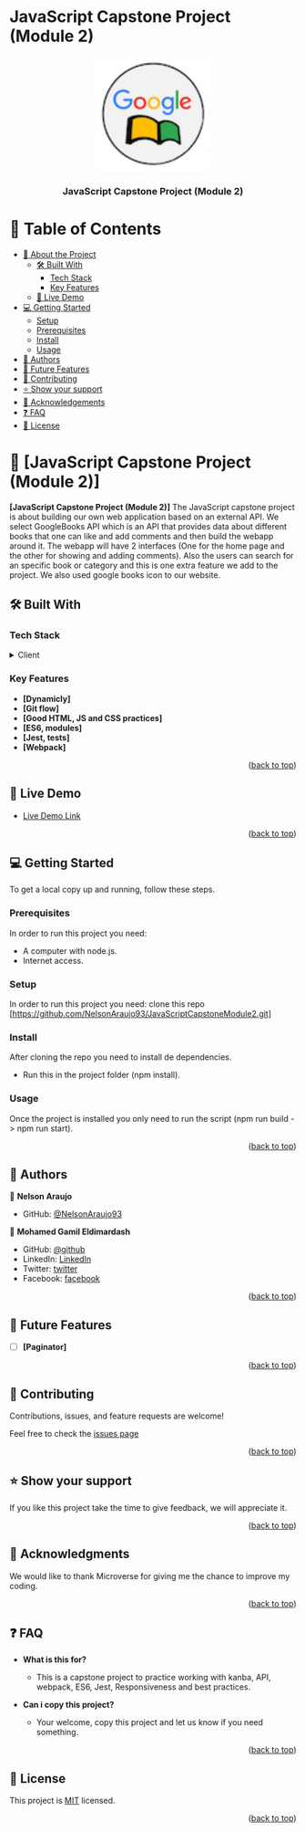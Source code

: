 # JavaScript Capstone Project (Module 2)
<a name="readme-top"></a>
<div align="center">

  <img src="./src/images/google_books.png" alt="logo" width="200"  height="auto" />
  <br/>

  <h3><b>JavaScript Capstone Project (Module 2)</b></h3>

</div>

<!-- TABLE OF CONTENTS -->

# 📗 Table of Contents

- [📖 About the Project](#about-project)
  - [🛠 Built With](#built-with)
    - [Tech Stack](#tech-stack)
    - [Key Features](#key-features)
  - [🚀 Live Demo](#live-demo)
- [💻 Getting Started](#getting-started)
  - [Setup](#setup)
  - [Prerequisites](#prerequisites)
  - [Install](#install)
  - [Usage](#usage)
- [👥 Authors](#authors)
- [🔭 Future Features](#future-features)
- [🤝 Contributing](#contributing)
- [⭐️ Show your support](#support)
- [🙏 Acknowledgements](#acknowledgements)
- [❓ FAQ](#faq)
- [📝 License](#license)

<!-- PROJECT DESCRIPTION -->

# 📖 [JavaScript Capstone Project (Module 2)] <a name="about-project"></a>

**[JavaScript Capstone Project (Module 2)]** The JavaScript capstone project is about building our own web application based on an external API. We select GoogleBooks API which is an API that provides data about different books that one can like and add comments and then build the webapp around it. The webapp will have 2  interfaces (One for the home page and the other for showing and adding comments). Also the users can search for an specific book or category and this is one extra feature we add to the project. We also used google books icon to our website.

## 🛠 Built With <a name="built-with"></a>

### Tech Stack <a name="tech-stack"></a>
<details>
  <summary>Client</summary>
  <ul>
    <li>HTML5</li>
    <li>CSS</li>
    <li>JS</li>
    <li>ESLint</li>
    <li>StyleLints</li>
    <li>GitFlow</li>
    <li>ES6</li>
    <li>Webpack</li>
    <li>Jest</li>
  </ul>
</details>

<!-- Features -->

### Key Features <a name="key-features"></a>
- **[Dynamicly]**
- **[Git flow]**
- **[Good HTML, JS and CSS practices]**
- **[ES6, modules]**
- **[Jest, tests]**
- **[Webpack]**

<p align="right">(<a href="#readme-top">back to top</a>)</p>

<!-- LIVE DEMO -->

## 🚀 Live Demo <a name="live-demo"></a>

- [Live Demo Link](https://nelsonaraujo93.github.io/JavaScriptCapstoneModule2/)

<p align="right">(<a href="#readme-top">back to top</a>)</p>

<!-- GETTING STARTED -->

## 💻 Getting Started <a name="getting-started"></a>

To get a local copy up and running, follow these steps.

### Prerequisites 

In order to run this project you need:

- A computer with node.js.
- Internet access.

### Setup

In order to run this project you need: clone this repo [https://github.com/NelsonAraujo93/JavaScriptCapstoneModule2.git]


### Install

After cloning the repo you need to install de dependencies.
- Run this in the project folder (npm install).


### Usage

Once the project is installed you only need to run the script (npm run build  ->  npm run start).


<p align="right">(<a href="#readme-top">back to top</a>)</p>

<!-- AUTHORS -->

## 👥 Authors <a name="authors"></a>
👤 **Nelson Araujo**

- GitHub: [@NelsonAraujo93](https://github.com/NelsonAraujo93)

👤 **Mohamed Gamil Eldimardash**

- GitHub: [@github](https://github.com/MMGGYY66)
- LinkedIn: [LinkedIn](https://www.linkedin.com/in/mohamed-eldimardash-0023a3b5/)
- Twitter: [twitter](https://twitter.com/MOHAMEDELDIMARd)
- Facebook: [facebook](https://www.facebook.com/MOHAMED.ELDIMARDASH/)

<p align="right">(<a href="#readme-top">back to top</a>)</p>

<!-- FUTURE FEATURES -->

## 🔭 Future Features <a name="future-features"></a>

- [ ] **[Paginator]**

<p align="right">(<a href="#readme-top">back to top</a>)</p>

<!-- CONTRIBUTING -->

## 🤝 Contributing <a name="contributing"></a>

Contributions, issues, and feature requests are welcome!

Feel free to check the [issues page](https://github.com/NelsonAraujo93/JavaScriptCapstoneModule2/issues/36)

<p align="right">(<a href="#readme-top">back to top</a>)</p>

<!-- SUPPORT -->

## ⭐️ Show your support <a name="support"></a>


If you like this project take the time to give feedback, we will appreciate it.

<p align="right">(<a href="#readme-top">back to top</a>)</p>

<!-- ACKNOWLEDGEMENTS -->

## 🙏 Acknowledgments <a name="acknowledgements"></a>

We would like to thank Microverse for giving me the chance to improve my coding.

<p align="right">(<a href="#readme-top">back to top</a>)</p>

<!-- FAQ (optional) -->

## ❓ FAQ <a name="faq"></a>

- **What is this for?**

  - This is a capstone project to practice working with kanba, API, webpack, ES6, Jest, Responsiveness and best practices.

- **Can i copy this project?**

  - Your welcome, copy this project and let us know if you need something.

<p align="right">(<a href="#readme-top">back to top</a>)</p>

<!-- LICENSE -->

## 📝 License <a name="license"></a>

This project is [MIT](./LICENSE) licensed.

<p align="right">(<a href="#readme-top">back to top</a>)</p>
